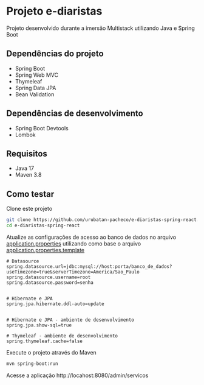 # Projeto e-diaristas

Projeto desenvolvido durante a imersão Multistack utilizando Java e Spring Boot

## Dependências do projeto

- Spring Boot
- Spring Web MVC
- Thymeleaf
- Spring Data JPA
- Bean Validation

## Dependências de desenvolvimento

- Spring Boot Devtools
- Lombok

## Requisitos

- Java 17
- Maven 3.8

## Como testar

Clone este projeto
```sh
git clone https://github.com/urubatan-pacheco/e-diaristas-spring-react.git
cd e-diaristas-spring-react
```
Atualize as configurações de acesso ao banco de dados no arquivo [application.properties](src/main/resources/application.properties) utilizando como base o arquivo [application.properties.template](src/main/resources/application.properties.template) 

```properties
# Datasource
spring.datasource.url=jdbc:mysql://host:porta/banco_de_dados?useTimezone=true&serverTimezone=America/Sao_Paulo
spring.datasource.username=root
spring.datasource.password=senha

 
# Hibernate e JPA
spring.jpa.hibernate.ddl-auto=update


# Hibernate e JPA - ambiente de desenvolvimento
spring.jpa.show-sql=true

# Thymeleaf - ambiente de desenvolvimento
spring.thymeleaf.cache=false
``` 
Execute o projeto através do Maven
```sh
mvn spring-boot:run
```

Acesse a aplicação http://locahost:8080/admin/servicos
